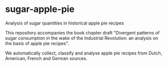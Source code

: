 # sugar-apple-pie
Analysis of sugar quantities in historical apple pie recipes 

This repository accompanies the book chapter draft "Divergent patterns of sugar consumption in the wake of the Industrial Revolution: an analysis on the basis of apple pie recipes".

We automatically collect, classify and analyse apple pie recipes from Dutch, American, French and German sources. 

